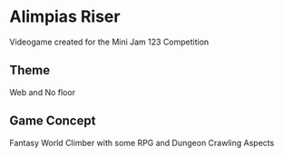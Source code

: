 # Alimpias Riser

Videogame created for the Mini Jam 123 Competition

## Theme

Web and No floor

## Game Concept

Fantasy World Climber with some RPG and Dungeon Crawling Aspects
